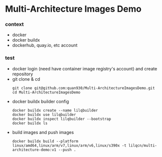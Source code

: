 # Multi-Architecture Images Demo

### context
+ docker
+ docker buildx
+ dockerhub, quay.io, etc account

### test
+ docker login (need have container image registry's account) and create repository
+ git clone & cd
    ```shell
    git clone git@github.com:quan930/Multi-ArchitectureImagesDemo.git
    cd Multi-ArchitectureImagesDemo
    ```
+ docker buildx builder config
    ```shell
    docker buildx create --name lilqbuilder
    docker buildx use lilqbuilder
    docker buildx inspect lilqbuilder --bootstrap
    docker buildx ls
    ```
+ build images and push images
    ```shell
    docker buildx build --platform linux/amd64,linux/arm/v7,linux/arm/v6,linux/s390x -t lilqcn/multi-architecture-demo:v1 --push .
    ```